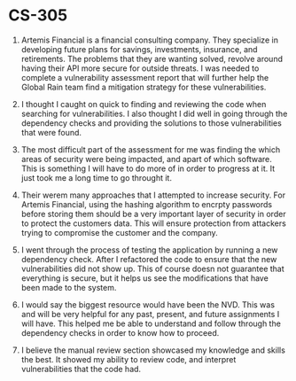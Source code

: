 # CS-305

1) Artemis Financial is a financial consulting company. They specialize in developing future plans for savings, investments, insurance, and retirements. The problems that they are wanting solved, revolve around having their API more secure for outside threats. I was needed to complete a vulnerability assessment report that will further help the Global Rain team find a mitigation strategy for these vulnerabilities. 

2) I thought I caught on quick to finding and reviewing the code when searching for vulnerabilities. I also thought I did well in going through the dependency checks and providing the solutions to those vulnerabilities that were found.

3) The most difficult part of the assessment for me was finding the which areas of security were being impacted, and apart of which software. This is something I will have to do more of in order to progress at it. It just took me a long time to go throught it.

4) Their werem many approaches that I attempted to increase security. For Artemis Financial, using the hashing algorithm to encrpty passwords before storing them should be a very important layer of security in order to protect the customers data. This will ensure protection from attackers trying to compromise the customer and the company.

5) I went through the process of testing the application by running a new dependency check. After I refactored the code to ensure that the new vulnerabilities did not show up. This of course doesn not guarantee that everything is secure, but it helps us see the modifications that have been made to the system.

6) I would say the biggest resource would have been the NVD. This was and will be very helpful for any past, present, and future assignments I will have. This helped me be able to understand and follow through the dependency checks in order to know how to proceed.

7) I believe the manual review section showcased my knowledge and skills the best. It showed my ability to review code, and interpret vulnerabilities that the code had.
